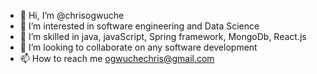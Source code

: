 - 👋 Hi, I’m @chrisogwuche
- 👀 I’m interested in software engineering and Data Science
- 🌱 I’m skilled in java, javaScript, Spring framework, MongoDb, React.js
- 💞️ I’m looking to collaborate on any software development
- 📫 How to reach me ogwuchechris@gmail.com

<!---
chrisogwuche/chrisogwuche is a ✨ special ✨ repository because its `README.md` (this file) appears on your GitHub profile.
You can click the Preview link to take a look at your changes.
--->
